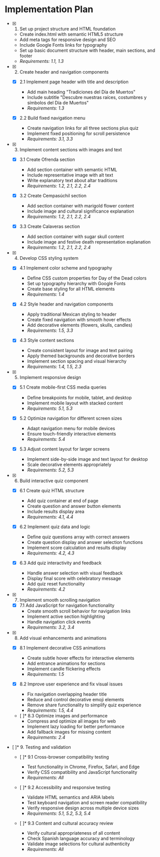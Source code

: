 # Implementation Plan

- [x] 1. Set up project structure and HTML foundation
  - Create index.html with semantic HTML5 structure
  - Add meta tags for responsive design and SEO
  - Include Google Fonts links for typography
  - Set up basic document structure with header, main sections, and footer
  - _Requirements: 1.1, 1.3_

- [x] 2. Create header and navigation components
  - [x] 2.1 Implement page header with title and description
    - Add main heading "Tradiciones del Día de Muertos"
    - Include subtitle "Descubre nuestras raíces, costumbres y símbolos del Día de Muertos"
    - _Requirements: 1.3_
  
  - [x] 2.2 Build fixed navigation menu
    - Create navigation links for all three sections plus quiz
    - Implement fixed positioning for scroll persistence
    - _Requirements: 3.1, 3.3_

- [x] 3. Implement content sections with images and text
  - [x] 3.1 Create Ofrenda section
    - Add section container with semantic HTML
    - Include representative image with alt text
    - Write explanatory text about altar traditions
    - _Requirements: 1.2, 2.1, 2.2, 2.4_
  
  - [x] 3.2 Create Cempasúchil section
    - Add section container with marigold flower content
    - Include image and cultural significance explanation
    - _Requirements: 1.2, 2.1, 2.2, 2.4_
  
  - [x] 3.3 Create Calaveras section
    - Add section container with sugar skull content
    - Include image and festive death representation explanation
    - _Requirements: 1.2, 2.1, 2.2, 2.4_

- [x] 4. Develop CSS styling system
  - [x] 4.1 Implement color scheme and typography
    - Define CSS custom properties for Day of the Dead colors
    - Set up typography hierarchy with Google Fonts
    - Create base styling for all HTML elements
    - _Requirements: 1.4_
  
  - [x] 4.2 Style header and navigation components
    - Apply traditional Mexican styling to header
    - Create fixed navigation with smooth hover effects
    - Add decorative elements (flowers, skulls, candles)
    - _Requirements: 1.5, 3.3_
  
  - [x] 4.3 Style content sections
    - Create consistent layout for image and text pairing
    - Apply themed backgrounds and decorative borders
    - Implement section spacing and visual hierarchy
    - _Requirements: 1.4, 1.5, 2.3_

- [x] 5. Implement responsive design
  - [x] 5.1 Create mobile-first CSS media queries
    - Define breakpoints for mobile, tablet, and desktop
    - Implement mobile layout with stacked content
    - _Requirements: 5.1, 5.3_
  
  - [x] 5.2 Optimize navigation for different screen sizes
    - Adapt navigation menu for mobile devices
    - Ensure touch-friendly interactive elements
    - _Requirements: 5.4_
  
  - [x] 5.3 Adjust content layout for larger screens
    - Implement side-by-side image and text layout for desktop
    - Scale decorative elements appropriately
    - _Requirements: 5.2, 5.3_

- [x] 6. Build interactive quiz component
  - [x] 6.1 Create quiz HTML structure
    - Add quiz container at end of page
    - Create question and answer button elements
    - Include results display area
    - _Requirements: 4.1, 4.4_
  
  - [x] 6.2 Implement quiz data and logic
    - Define quiz questions array with correct answers
    - Create question display and answer selection functions
    - Implement score calculation and results display
    - _Requirements: 4.2, 4.3_
  
  - [x] 6.3 Add quiz interactivity and feedback
    - Handle answer selection with visual feedback
    - Display final score with celebratory message
    - Add quiz reset functionality
    - _Requirements: 4.2_

- [x] 7. Implement smooth scrolling navigation
  - [x] 7.1 Add JavaScript for navigation functionality
    - Create smooth scroll behavior for navigation links
    - Implement active section highlighting
    - Handle navigation click events
    - _Requirements: 3.2, 3.4_

- [x] 8. Add visual enhancements and animations
  - [x] 8.1 Implement decorative CSS animations
    - Create subtle hover effects for interactive elements
    - Add entrance animations for sections
    - Implement candle flickering effects
    - _Requirements: 1.5_
  
  - [x] 8.2 Improve user experience and fix visual issues
    - Fix navigation overlapping header title
    - Reduce and control decorative emoji elements
    - Remove share functionality to simplify quiz experience
    - _Requirements: 1.5, 4.4_
  
  - [ ]* 8.3 Optimize images and performance
    - Compress and optimize all images for web
    - Implement lazy loading for better performance
    - Add fallback images for missing content
    - _Requirements: 2.4_

- [ ]* 9. Testing and validation
  - [ ]* 9.1 Cross-browser compatibility testing
    - Test functionality in Chrome, Firefox, Safari, and Edge
    - Verify CSS compatibility and JavaScript functionality
    - _Requirements: All_
  
  - [ ]* 9.2 Accessibility and responsive testing
    - Validate HTML semantics and ARIA labels
    - Test keyboard navigation and screen reader compatibility
    - Verify responsive design across multiple device sizes
    - _Requirements: 5.1, 5.2, 5.3, 5.4_
  
  - [ ]* 9.3 Content and cultural accuracy review
    - Verify cultural appropriateness of all content
    - Check Spanish language accuracy and terminology
    - Validate image selections for cultural authenticity
    - _Requirements: All_